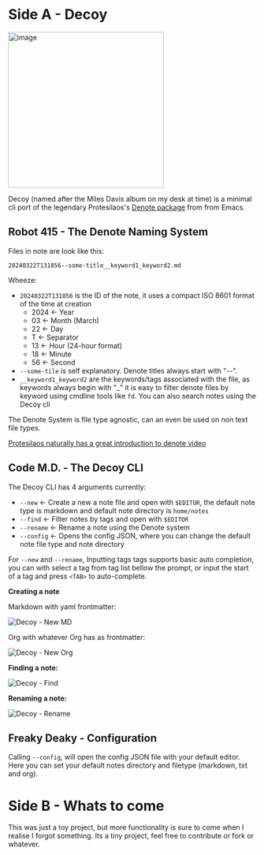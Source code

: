# Side A - Decoy

<img width="316" height="316" alt="image" src="https://github.com/user-attachments/assets/878b0f60-6c7f-4f7a-8788-8e79bd355fed" />

Decoy (named after the Miles Davis album on my desk at time) is a minimal cli port of the legendary Protesilaos's [Denote package](https://protesilaos.com/emacs/denote) from from Emacs.

## Robot 415 - The Denote Naming System

Files in note are look like this:
```denote
20240322T131856--some-title__keyword1_keyword2.md
```

Wheeze:
- `20240322T131856` is the ID of the note, it uses a compact ISO 8601 format of the time at creation
    - 2024 <- Year
    - 03   <- Month (March)
    - 22   <- Day
    - T    <- Separator
    - 13   <- Hour (24-hour format)
    - 18   <- Minute
    - 56   <- Second
- `--some-tile` is self explanatory. Denote titles always start with "--".
- `__keyword1_keyword2` are the keywords/tags associated with the file, as keywords always begin with "_" it is easy to filter denote files by keyword using cmdline tools like `fd`. You can also search notes using the Decoy cli

The Denote System is file type agnostic, can an even be used on non text file types.

[Protesilaos naturally has a great introduction to denote video](https://youtu.be/mLzFJcLpDFI?si=2SBVVglRCdJYVuCP)

## Code M.D. - The Decoy CLI

The Decoy CLI has 4 arguments currently:
- `--new`    <- Create a new a note file and open with `$EDITOR`, the default note type is markdown and default note directory is `home/notes`
- `--find`   <- Filter notes by tags and open with `$EDITOR`
- `--rename` <- Rename a note using the Denote system
- `--config` <- Opens the config JSON, where you can change the default note file type and note directory

For `--new` and `--rename`, Inputting tags tags supports basic auto completion, you can with select a tag from tag list bellow the prompt, or input the start of a tag and press `<TAB>` to auto-complete.

**Creating a note**

Markdown with yaml frontmatter: 

![Decoy - New MD](https://github.com/user-attachments/assets/c1b14517-cd1b-4e53-95e1-34f57efcf400)

Org with whatever Org has as frontmatter:

![Decoy - New Org](https://github.com/user-attachments/assets/6ae1efbe-d980-48e4-831f-537a0a0bb224)

**Finding a note:**

![Decoy - Find](https://github.com/user-attachments/assets/1252266c-11fc-46f9-89f4-bd94d2c3a3d1)

**Renaming a note:**

![Decoy - Rename](https://github.com/user-attachments/assets/d9923a13-0deb-46df-a0b5-de66be2e99e5)

## Freaky Deaky - Configuration

Calling `--config`, will open the config JSON file with your default editor. Here you can set your default notes directory and filetype (markdown, txt and org).

# Side B - Whats to come

This was just a toy project, but more functionality is sure to come when I realise I forgot something. Its a tiny project, feel free to contribute or fork or whatever. 

